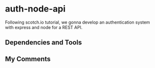 # auth-node-api

Following scotch.io tutorial, we gonna develop an authentication system with express and node for a REST API.

## Dependencies and Tools



## My Comments



